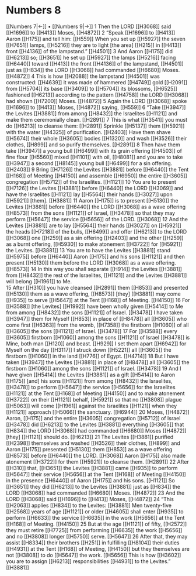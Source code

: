 # Numbers 8
[[Numbers 7|←]] • [[Numbers 9|→]]
1 Then the LORD [[H3068]] said [[H1696]] to [[H413]] Moses, [[H4872]] 
2 “Speak [[H1696]] to [[H413]] Aaron [[H175]] and tell him: [[H559]] When you set up [[H5927]] the seven [[H7651]] lamps, [[H5216]] they are to light [the area] [[H215]] in [[H413]] front [[H4136]] of the lampstand.” [[H4501]] 
3 And Aaron [[H175]] did [[H6213]] so; [[H3651]] he set up [[H5927]] the lamps [[H5216]] facing [[H6440]] toward [[H413]] the front [[H4136]] of the lampstand, [[H4501]] just as [[H834]] the LORD [[H3068]] had commanded [[H6680]] Moses. [[H4872]] 
4 This is how [[H2088]] the lampstand [[H4501]] was constructed: [[H4639]] it was made of hammered [[H4749]] gold [[H2091]] from [[H5704]] its base [[H3409]] to [[H5704]] its blossoms, [[H6525]] fashioned [[H6213]] according to the pattern [[H4758]] the LORD [[H3068]] had shown [[H7200]] Moses. [[H4872]] 
5 Again the LORD [[H3068]] spoke [[H1696]] to [[H413]] Moses, [[H4872]] saying, [[H559]] 
6 “Take [[H3947]] the Levites [[H3881]] from among [[H8432]] the Israelites [[H1121]] and make them ceremonially clean. [[H2891]] 
7 This is what [[H3541]] you must do [[H6213]] to cleanse them: [[H2891]] Sprinkle [[H5137]] them [[H5921]] with the water [[H4325]] of purification. [[H2403]] Have them shave [[H5674]] their whole [[H3605]] bodies [[H1320]] and wash [[H3526]] their clothes, [[H899]] and so purify themselves. [[H2891]] 
8 Then have them take [[H3947]] a young bull [[H6499]] with its grain offering [[H4503]] of fine flour [[H5560]] mixed [[H1101]] with oil, [[H8081]] and you are to take [[H3947]] a second [[H8145]] young bull [[H6499]] for a sin offering. [[H2403]] 
9 Bring [[H7126]] the Levites [[H3881]] before [[H6440]] the Tent [[H168]] of Meeting [[H4150]] and assemble [[H6950]] the entire [[H3605]] congregation [[H5712]] of the Israelites. [[H1121]] 
10 You are to present [[H7126]] the Levites [[H3881]] before [[H6440]] the LORD [[H3069]] and have the Israelites [[H1121]] lay [[H5564]] their hands [[H3027]] upon [[H5921]] [them]. [[H3881]] 
11 Aaron [[H175]] is to present [[H5130]] the Levites [[H3881]] before [[H6440]] the LORD [[H3068]] as a wave offering [[H8573]] from the sons [[H1121]] of Israel, [[H3478]] so that they may perform [[H5647]] the service [[H5656]] of the LORD. [[H3068]] 
12 And the Levites [[H3881]] are to lay [[H5564]] their hands [[H3027]] on [[H5921]] the heads [[H7218]] of the bulls, [[H6499]] and offer [[H6213]] to the LORD [[H3068]] one [[H259]] as a sin offering [[H2403]] and the other [[H259]] as a burnt offering, [[H5930]] to make atonement [[H3722]] for [[H5921]] the Levites. [[H3881]] 
13 You are to have the Levites [[H3881]] stand [[H5975]] before [[H6440]] Aaron [[H175]] and his sons [[H1121]] and then present [[H5130]] them before the LORD [[H3068]] as a wave offering. [[H8573]] 
14 In this way you shall separate [[H914]] the Levites [[H3881]] from [[H8432]] the rest of the Israelites, [[H1121]] and the Levites [[H3881]] will belong [[H1961]] to Me.  
15 After [[H310]] you have cleansed [[H2891]] them [[H853]] and presented [[H5130]] them as a wave offering, [[H8573]] [they] [[H3881]] may come [[H935]] to serve [[H5647]] at the Tent [[H168]] of Meeting. [[H4150]] 
16 For [[H3588]] [the Levites] [[H1992]] have been wholly given [[H5414]] to Me  from among [[H8432]] the sons [[H1121]] of Israel. [[H3478]] I have taken [[H3947]] them for Myself [[H853]] in place of [[H8478]] all [[H3605]] who come first [[H6363]] from the womb, [[H7358]] the firstborn [[H1060]] of all [[H3605]] the sons [[H1121]] of Israel. [[H3478]] 
17 For [[H3588]] every [[H3605]] firstborn [[H1060]] among the sons [[H1121]] of Israel [[H3478]] is Mine,  both man [[H120]] and beast. [[H929]] I set them apart [[H6942]] for Myself  on the day [[H3117]] I struck down [[H5221]] all [[H3605]] the firstborn [[H1060]] in the land [[H776]] of Egypt. [[H4714]] 
18 But I have taken [[H3947]] the Levites [[H3881]] in place of [[H8478]] all [[H3605]] the firstborn [[H1060]] among the sons [[H1121]] of Israel. [[H3478]] 
19 And I have given [[H5414]] the Levites [[H3881]] as a gift [[H5414]] to Aaron [[H175]] [and] his sons [[H1121]] from among [[H8432]] the Israelites, [[H3478]] to perform [[H5647]] the service [[H5656]] for the Israelites [[H1121]] at the Tent [[H168]] of Meeting [[H4150]] and to make atonement [[H3722]] on their [[H1121]] behalf, [[H5921]] so that no [[H3808]] plague [[H5063]] will come [[H1961]] against the Israelites [[H1121]] when they [[H1121]] approach [[H5066]] the sanctuary. [[H6944]] 
20 Moses, [[H4872]] Aaron, [[H175]] and the entire [[H3605]] congregation [[H5712]] of Israel [[H3478]] did [[H6213]] to the Levites [[H3881]] everything [[H3605]] that [[H834]] the LORD [[H3068]] had commanded [[H6680]] Moses [[H4872]] [they] [[H1121]] should do. [[H6213]] 
21 The Levites [[H3881]] purified [[H2398]] themselves and washed [[H3526]] their clothes, [[H899]] and Aaron [[H175]] presented [[H5130]] them [[H853]] as a wave offering [[H8573]] before [[H6440]] the LORD. [[H3068]] Aaron [[H175]] also made atonement [[H3722]] for them [[H5921]] to cleanse them. [[H2891]] 
22 After [[H310]] that, [[H3651]] the Levites [[H3881]] came [[H935]] to perform [[H5647]] their service [[H5656]] at the Tent [[H168]] of Meeting [[H4150]] in the presence [[H6440]] of Aaron [[H175]] and his sons. [[H1121]] So [[H3651]] they did [[H6213]] to the Levites [[H3881]] just as [[H834]] the LORD [[H3068]] had commanded [[H6680]] Moses. [[H4872]] 
23 And the LORD [[H3068]] said [[H1696]] to [[H413]] Moses, [[H4872]] 
24 “This [[H2063]] applies [[H834]] to the Levites: [[H3881]] Men twenty-five [[H2568]] years of age [[H1121]] or older [[H4605]] shall enter [[H935]] to perform [[H6633]] the service [[H6635]] in the work [[H5656]] at the Tent [[H168]] of Meeting. [[H4150]] 
25 But at the age [[H1121]] of fifty, [[H2572]] they must retire [[H7725]] from performing [[H6635]] the work [[H5656]] and no [[H3808]] longer [[H5750]] serve. [[H5647]] 
26 After that, they may assist [[H8334]] their brothers [[H251]] in fulfilling [[H8104]] their duties [[H4931]] at the Tent [[H168]] of Meeting, [[H4150]] but they themselves are not [[H3808]] to do [[H5647]] the work. [[H5656]] This is how [[H3602]] you are to assign [[H6213]] responsibilities [[H4931]] to the Levites.” [[H3881]] 

